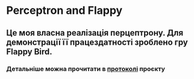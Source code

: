 # Perceptron and Flappy
## Це моя власна реалізація перцептрону. Для демонстрації її працездатності зроблено гру Flappy Bird.
### Детальніше можна прочитати в [протоколі](https://docs.google.com/document/d/1wcQhSwtE4vW29Wzffahbpgv_I-hNwtIN8RUamMx8qEs/edit?usp=sharing) проєкту 

